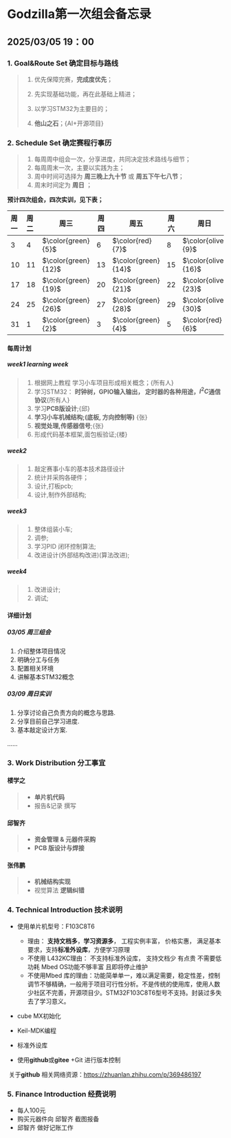 # Godzilla第一次组会备忘录

## 2025/03/05  19：00

### 1. Goal&Route Set 确定目标与路线

> 1. 优先保障完赛，**完成度优先**；
> 2. 先实现基础功能，再在此基础上精进；
>
> 3. 以学习STM32为主要目的；
> 4. **他山之石**；{AI+开源项目}

### 2. Schedule Set 确定赛程行事历

> 1. 每周周中组会一次，分享进度，共同决定技术路线与细节；
> 2. 每周周末一次，主要以实践为主；
> 3. 周中时间可选择为 **周三晚上九十节** 或 **周五下午七八节**；
> 4. 周末时间定为  **周日** ；

**预计四次组会，四次实训，见下表；**

| 周一 | 周二 | 周三                | 周四 | 周五                | 周六 | 周日                |
| :--- | :--- | ------------------- | ---- | ------------------- | ---- | ------------------- |
| 3    | 4    | $\color{green}{5}$  | 6    | $\color{red}{7}$    | 8    | $\color{olive}{9}$  |
| 10   | 11   | $\color{green}{12}$ | 13   | $\color{green}{14}$ | 15   | $\color{olive}{16}$ |
| 17   | 18   | $\color{green}{19}$ | 20   | $\color{green}{21}$ | 22   | $\color{olive}{23}$ |
| 24   | 25   | $\color{green}{26}$ | 27   | $\color{green}{28}$ | 29   | $\color{olive}{30}$ |
| 31   | 1    | $\color{green}{2}$  | 3    | $\color{green}{4}$  | 5    | $\color{red}{6}$    |

#### 每周计划

##### week1 *learning week*

> 1. 根据网上教程 学习小车项目形成相关概念；{所有人}
> 2. 学习STM32： **时钟树，GPIO输入输出， 定时器的各种用途，$I^2C$通信协议**{所有人}
> 3. 学习**PCB版设计**;{邱}
> 4. **学习小车机械结构;(底板, 方向控制等)** {张}
> 5. **视觉处理,传感器信号**;{张}
> 6. 形成代码基本框架,面包板验证;{楼}

##### week2

>1. 敲定赛事小车的基本技术路径设计
>2. 统计并采购各硬件；
>3. 设计,打板pcb;
>4. 设计,制作外部结构;

##### week3 

> 1. 整体组装小车;
> 2. 调参;
> 3. 学习PID 闭环控制算法;
> 4. 改进设计(外部结构改进)(算法改进);

##### week4

> 1. 改进设计;
> 2. 调试;



####  详细计划

##### 03/05  周三组会

1. 介绍整体项目情况
2. 明确分工与任务
3. 配置相关环境
4. 讲解基本STM32概念

##### 03/09  周日实训

1. 分享讨论自己负责方向的概念与思路.
2. 分享目前自己学习进度.
3. 基本敲定设计方案.

……

### 3. Work Distribution 分工事宜

#### 楼学之

> + **单片机代码** 
> + 报告&记录 撰写

#### 邱智齐

> + **资金管理 & 元器件采购**	
> + **PCB 版设计与焊接**

#### 张伟鹏

> + **机械结构实现**
> + 视觉算法 **逻辑纠错**

###  4. Technical Introduction 技术说明

+ 使用单片机型号：F103C8T6
  + 理由： **支持文档多**，**学习资源多**， 工程实例丰富， 价格实惠， 满足基本要求，支持**标准外设库**，方便学习原理
  + 不使用 L432KC理由： 不支持标准外设库， 支持文档少 有点贵 不需要低功耗 Mbed OS功能不够丰富 且即将停止维护
  + 不使用Mbed 库的理由：功能简单单一，难以满足需要，稳定性差，控制调节不够精确，一般用于项目可行性分析。不是传统的使用库，使用人数少社区不完善，开源项目少。STM32F103C8T6型号不支持。封装过多失去了学习意义。

+ cube MX初始化
+ Keil-MDK编程
+ 标准外设库
+ 使用**github**或**gitee** +Git 进行版本控制

​	关于**github** 相关网络资源：https://zhuanlan.zhihu.com/p/369486197



### 5. Finance Introduction 经费说明

+ 每人100元
+ 购买元器件向 邱智齐 截图报备
+ 邱智齐 做好记账工作